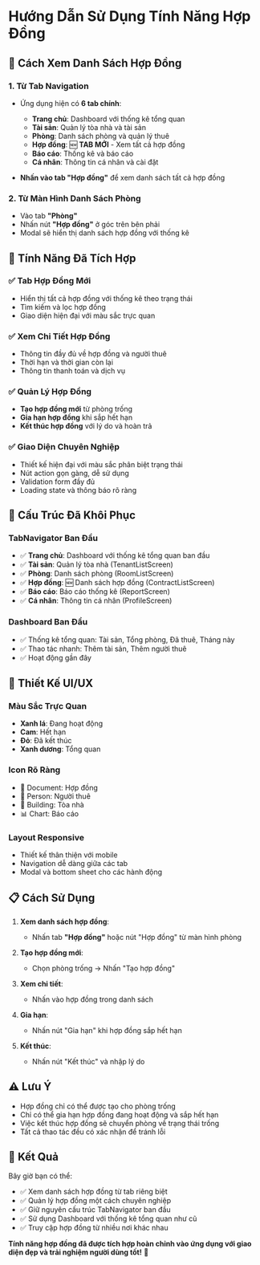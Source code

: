 # Hướng Dẫn Sử Dụng Tính Năng Hợp Đồng

## 🎯 **Cách Xem Danh Sách Hợp Đồng**

### **1. Từ Tab Navigation**
- Ứng dụng hiện có **6 tab chính**:
  - **Trang chủ**: Dashboard với thống kê tổng quan
  - **Tài sản**: Quản lý tòa nhà và tài sản
  - **Phòng**: Danh sách phòng và quản lý thuê
  - **Hợp đồng**: 🆕 **TAB MỚI** - Xem tất cả hợp đồng
  - **Báo cáo**: Thống kê và báo cáo
  - **Cá nhân**: Thông tin cá nhân và cài đặt

- **Nhấn vào tab "Hợp đồng"** để xem danh sách tất cả hợp đồng

### **2. Từ Màn Hình Danh Sách Phòng**
- Vào tab **"Phòng"**
- Nhấn nút **"Hợp đồng"** ở góc trên bên phải
- Modal sẽ hiển thị danh sách hợp đồng với thống kê

## 📱 **Tính Năng Đã Tích Hợp**

### **✅ Tab Hợp Đồng Mới**
- Hiển thị tất cả hợp đồng với thống kê theo trạng thái
- Tìm kiếm và lọc hợp đồng
- Giao diện hiện đại với màu sắc trực quan

### **✅ Xem Chi Tiết Hợp Đồng**
- Thông tin đầy đủ về hợp đồng và người thuê
- Thời hạn và thời gian còn lại
- Thông tin thanh toán và dịch vụ

### **✅ Quản Lý Hợp Đồng**
- **Tạo hợp đồng mới** từ phòng trống
- **Gia hạn hợp đồng** khi sắp hết hạn  
- **Kết thúc hợp đồng** với lý do và hoàn trả

### **✅ Giao Diện Chuyên Nghiệp**
- Thiết kế hiện đại với màu sắc phân biệt trạng thái
- Nút action gọn gàng, dễ sử dụng
- Validation form đầy đủ
- Loading state và thông báo rõ ràng

## 🔄 **Cấu Trúc Đã Khôi Phục**

### **TabNavigator Ban Đầu**
- ✅ **Trang chủ**: Dashboard với thống kê tổng quan ban đầu
- ✅ **Tài sản**: Quản lý tòa nhà (TenantListScreen)
- ✅ **Phòng**: Danh sách phòng (RoomListScreen)
- ✅ **Hợp đồng**: 🆕 Danh sách hợp đồng (ContractListScreen)
- ✅ **Báo cáo**: Báo cáo thống kê (ReportScreen)
- ✅ **Cá nhân**: Thông tin cá nhân (ProfileScreen)

### **Dashboard Ban Đầu**
- ✅ Thống kê tổng quan: Tài sản, Tổng phòng, Đã thuê, Tháng này
- ✅ Thao tác nhanh: Thêm tài sản, Thêm người thuê
- ✅ Hoạt động gần đây

## 🎨 **Thiết Kế UI/UX**

### **Màu Sắc Trực Quan**
- **Xanh lá**: Đang hoạt động
- **Cam**: Hết hạn
- **Đỏ**: Đã kết thúc
- **Xanh dương**: Tổng quan

### **Icon Rõ Ràng**
- 📄 Document: Hợp đồng
- 👥 Person: Người thuê
- 🏢 Building: Tòa nhà
- 📊 Chart: Báo cáo

### **Layout Responsive**
- Thiết kế thân thiện với mobile
- Navigation dễ dàng giữa các tab
- Modal và bottom sheet cho các hành động

## 📋 **Cách Sử Dụng**

1. **Xem danh sách hợp đồng**: 
   - Nhấn tab **"Hợp đồng"** hoặc nút "Hợp đồng" từ màn hình phòng

2. **Tạo hợp đồng mới**: 
   - Chọn phòng trống → Nhấn "Tạo hợp đồng"

3. **Xem chi tiết**: 
   - Nhấn vào hợp đồng trong danh sách

4. **Gia hạn**: 
   - Nhấn nút "Gia hạn" khi hợp đồng sắp hết hạn

5. **Kết thúc**: 
   - Nhấn nút "Kết thúc" và nhập lý do

## ⚠️ **Lưu Ý**

- Hợp đồng chỉ có thể được tạo cho phòng trống
- Chỉ có thể gia hạn hợp đồng đang hoạt động và sắp hết hạn
- Việc kết thúc hợp đồng sẽ chuyển phòng về trạng thái trống
- Tất cả thao tác đều có xác nhận để tránh lỗi

## 🎉 **Kết Quả**

Bây giờ bạn có thể:
- ✅ Xem danh sách hợp đồng từ tab riêng biệt
- ✅ Quản lý hợp đồng một cách chuyên nghiệp
- ✅ Giữ nguyên cấu trúc TabNavigator ban đầu
- ✅ Sử dụng Dashboard với thống kê tổng quan như cũ
- ✅ Truy cập hợp đồng từ nhiều nơi khác nhau

**Tính năng hợp đồng đã được tích hợp hoàn chỉnh vào ứng dụng với giao diện đẹp và trải nghiệm người dùng tốt!** 🚀 